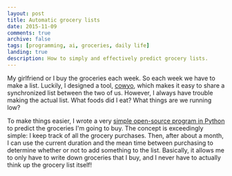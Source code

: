 ```yaml
---
layout: post
title: Automatic grocery lists
date: 2015-11-09
comments: true
archive: false
tags: [programming, ai, groceries, daily life]
landing: true
description: How to simply and effectively predict grocery lists.
---
```


My girlfriend or I buy the groceries each week. So each week we have to make a list. Luckily, I designed a tool, [cowyo](http://cowyo.com/about), which makes it easy to share a synchronized list between the two of us. However, I always have trouble making the actual list. What foods did I eat? What things are we running low?

To make things easier, I wrote a very [simple open-source program in Python](http://github.com/schollz/grocery-list) to predict the groceries I'm going to buy. The concept is exceedingly simple: I keep track of all the grocery purchases. Then, after about a month, I can use the current duration and the mean time between purchasing to determine whether or not to add something to the list. Basically, it allows me to only have to write down groceries that I buy, and I never have to actually think up the grocery list itself!
